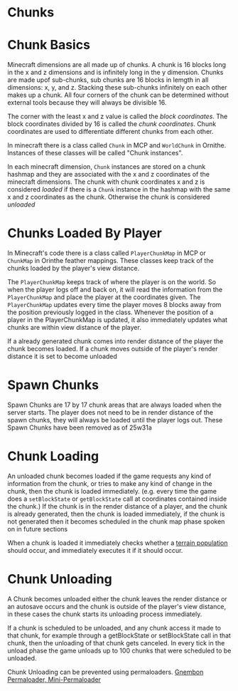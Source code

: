 # Chunks

# Chunk Basics

Minecraft dimensions are all made up of chunks. A chunk is 16 blocks long in the x and z dimensions and is infinitely long in the y dimension. Chunks are made upof sub-chunks, sub chunks are 16 blocks in lemgth in all dimensions: x, y, and z. Stacking these sub-chunks infinitely on each other makes up a chunk. All four corners of the chunk can be determined without external tools because they will always be divisible 16.

The corner with the least x and z value is called the *block coordinates*. The block coordinates divided by 16 is called the *chunk coordinates*. Chunk coordinates are used to differentiate different chunks from each other.

In minecraft there is a class called `Chunk` in MCP and `WorldChunk` in Ornithe. Instances of these classes will be called "Chunk instances".

In each minecraft dimension, `Chunk` instances are stored on a chunk hashmap and they are associated with the x and z coordinates of the minecraft dimensions. The chunk with chunk coordinates x and z is considered *loaded* if there is a `Chunk` instance in the hashmap with the same x and z coordinates as the chunk. Otherwise the chunk is considered *unloaded*

# Chunks Loaded By Player

In Minecraft's code there is a class called `PlayerChunkMap` in MCP or `ChunkMap` in Orinthe feather mappings. These classes keep track of the chunks loaded by the player's view distance.

The `PlayerChunkMap` keeps track of where the player is on the world. So when the player logs off and back on, it will read the information from the `PlayerChunkMap` and place the player at the coordinates given. The `PlayerChunkMap` updates every time the player moves 8 blocks away from the position previously logged in the class. Whenever the position of a player in the PlayerChunkMap is updated, it also immediately updates what chunks are within view distance of the player.

If a already generated chunk comes into render distance of the player the chunk becomes loaded. If a chunk moves outside of the player's render distance it is set to become unloaded

# Spawn Chunks

Spawn Chunks are 17 by 17 chunk areas that are always loaded when the server starts. The player does not need to be in render distance of the spawn chunks, they will always be loaded until the player logs out. These Spawn Chunks have been removed as of 25w31a

# Chunk Loading

An unloaded chunk becomes loaded if the game requests any kind of information from the chunk, or tries to make any kind of change in the chunk, then the chunk is loaded immediately. (e.g. every time the game does a `setBlockState` or `getBlockState` call at coordinates contained inside the chunk.) If the chunk is in the render distance of a player, and the chunk is already generated, then the chunk is loaded immediately, if the chunk is not generated then it becomes scheduled in the chunk map phase spoken on in future sections 

When a chunk is loaded it immediately checks whether a [terrain population](Chunk%20Population.md) should occur, and immediately executes it if it should occur. 

# Chunk Unloading

A Chunk becomes unloaded either the chunk leaves the render distance or an autosave occurs and the chunk is outside of the player's view distance, in these cases the chunk starts its unloading process immediately.

If a chunk is scheduled to be unloaded, and any chunk access it made to that chunk, for example through a getBlockState or setBlockState call in that chunk, then the unloading of that chunk gets canceled. In every tick in the unload phase the game unloads up to 100 chunks that were scheduled to be unloaded.

Chunk Unloading can be prevented using permaloaders. [Gnembon Permaloader, ](https://www.youtube.com/watch?v=JAc0DAZRSGI) [Mini-Permaloader](https://www.youtube.com/watch?v=cdekBxhfvys)
